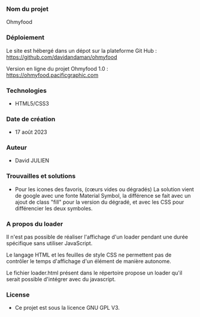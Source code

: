 
### Nom du projet
Ohmyfood


### Déploiement
Le site est hébergé dans un dépot sur la plateforme Git Hub :
https://github.com/davidandaman/ohmyfood

Version en ligne du projet Ohmyfood 1.0 :
https://ohmyfood.pacificgraphic.com

### Technologies
* HTML5/CSS3


### Date de création
* 17 août 2023


### Auteur
* David JULIEN


### Trouvailles et solutions
* Pour les icones des favoris, (cœurs vides ou dégradés)
La solution vient de google avec une fonte Material Symbol, la différence se fait avec un ajout de class "fill" pour la version du dégradé, et avec les CSS pour différencier les deux symboles.


### A propos du loader
Il n'est pas possible de réaliser l'affichage d'un loader pendant
une durée spécifique sans utiliser JavaScript.

Le langage HTML et les feuilles de style CSS ne permettent pas de
contrôler le temps d'affichage d'un élément de manière autonome.

Le fichier loader.html présent dans le répertoire propose un loader  qu'il serait possible d'intégrer avec du javascript.


### License
* Ce projet est sous la licence GNU GPL V3.
